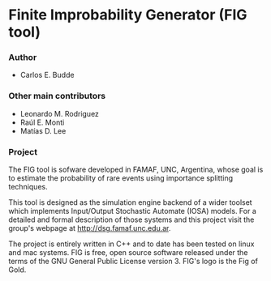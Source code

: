 Finite Improbability Generator (FIG tool)
=========================================

### Author

- Carlos E. Budde

### Other main contributors

- Leonardo M. Rodriguez
- Raúl E. Monti
- Matías D. Lee

### Project

The FIG tool is sofware developed in FAMAF, UNC, Argentina, whose goal is to estimate the probability of rare events using importance splitting techniques.

This tool is designed as the simulation engine backend of a wider toolset which implements Input/Output Stochastic Automate (IOSA) models. For a detailed and formal description of those systems and this project visit the group's webpage at http://dsg.famaf.unc.edu.ar.

The project is entirely written in C++ and to date has been tested on linux and mac systems. FIG is free, open source software released under the terms of the GNU General Public License version 3. FIG's logo is the Fig of Gold.

